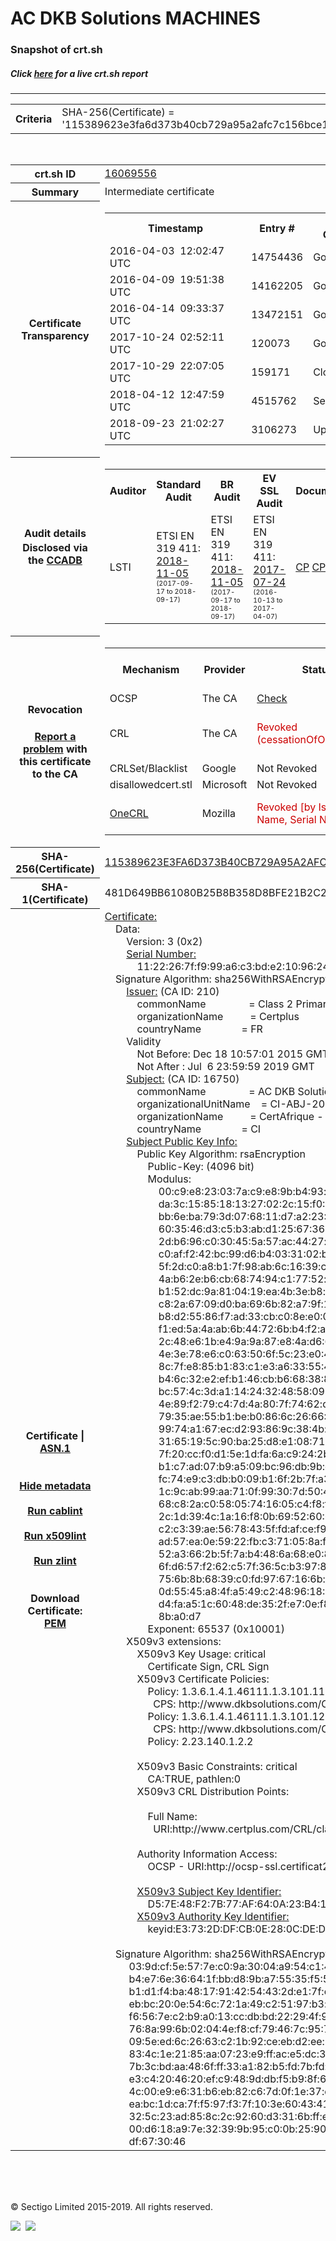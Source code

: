 # AC DKB Solutions MACHINES
### Snapshot of crt.sh
##### Click [here](https://crt.sh/?q=115389623E3FA6D373B40CB729A95A2AFC7C156BCE1AFD681829C2BA3DC4C62E) for a live crt.sh report

---
<!DOCTYPE HTML PUBLIC "-//W3C//DTD HTML 4.0 Transitional//EN">
<HTML>

<BODY>

<TABLE>
  <TR>
    <TH class="outer">Criteria</TH>
    <TD class="outer">SHA-256(Certificate) = '115389623e3fa6d373b40cb729a95a2afc7c156bce1afd681829c2ba3dc4c62e'</TD>
  </TR>
</TABLE>
<BR>
<TABLE>
  <TR>
    <TH class="outer">crt.sh ID</TH>
    <TD class="outer"><A href="?id=16069556">16069556</A></TD>
  </TR>
  <TR>
    <TH class="outer">Summary</TH>
    <TD class="outer">Intermediate certificate</TD>
  </TR>
  <TR>
    <TH class="outer">Certificate<BR>Transparency</TH>
    <TD class="outer">
<TABLE class="options" style="margin-left:0px">
  <TR>
    <TH>Timestamp</TH>
    <TH>Entry #</TH>
    <TH>Log Operator</TH>
    <TH>Log URL</TH>
  </TR>
  <TR>
    <TD>2016-04-03&nbsp; <FONT class="small">12:02:47 UTC</FONT></TD>
    <TD>14754436</TD>
    <TD>Google</TD>
    <TD>https://ct.googleapis.com/pilot</TD>
  </TR>
  <TR>
    <TD>2016-04-09&nbsp; <FONT class="small">19:51:38 UTC</FONT></TD>
    <TD>14162205</TD>
    <TD>Google</TD>
    <TD>https://ct.googleapis.com/aviator</TD>
  </TR>
  <TR>
    <TD>2016-04-14&nbsp; <FONT class="small">09:33:37 UTC</FONT></TD>
    <TD>13472151</TD>
    <TD>Google</TD>
    <TD>https://ct.googleapis.com/rocketeer</TD>
  </TR>
  <TR>
    <TD>2017-10-24&nbsp; <FONT class="small">02:52:11 UTC</FONT></TD>
    <TD>120073</TD>
    <TD>Google</TD>
    <TD>https://ct.googleapis.com/logs/argon2019</TD>
  </TR>
  <TR>
    <TD>2017-10-29&nbsp; <FONT class="small">22:07:05 UTC</FONT></TD>
    <TD>159171</TD>
    <TD>Cloudflare</TD>
    <TD>https://ct.cloudflare.com/logs/nimbus2019</TD>
  </TR>
  <TR>
    <TD>2018-04-12&nbsp; <FONT class="small">12:47:59 UTC</FONT></TD>
    <TD>4515762</TD>
    <TD>Sectigo</TD>
    <TD>https://dodo.ct.comodo.com</TD>
  </TR>
  <TR>
    <TD>2018-09-23&nbsp; <FONT class="small">21:02:27 UTC</FONT></TD>
    <TD>3106273</TD>
    <TD>Up in the Air</TD>
    <TD>https://ct.filippo.io/behindthesofa</TD>
  </TR>
</TABLE>
    </TD>
  </TR>
  <TR>
    <TH class="outer">Audit details<BR>
      <DIV class="small" style="padding-top:3px">Disclosed via the
        <A href="//ccadb-public.secure.force.com/mozilla/PublicAllIntermediateCerts" target="_blank">CCADB</A></DIV>
    </TH>
    <TD class="outer">
<TABLE class="options" style="margin-left:0px">
  <TR>
    <TH>Auditor</TH>
    <TH>Standard Audit</TH>
    <TH>BR Audit</TH>
    <TH>EV SSL Audit</TH>
    <TH>Documents</TH>
    <TH>CCADB</TH>
    <TH>Root Owner / Certificate</TH>
  </TR>
  <TR>
    <TD style="vertical-align:middle">LSTI</TD>
    <TD>ETSI EN 319 411:
      <A href="https://bug1465629.bmoattachments.org/attachment.cgi?id=9024032" target="_blank">2018-11-05</A>
      <BR><FONT style="font-size:8pt">(2017-09-17 to 2018-09-17)</FONT></TD>
    <TD>ETSI EN 319 411:
      <A href="https://bug1465629.bmoattachments.org/attachment.cgi?id=9024032" target="_blank">2018-11-05</A>
      <BR><FONT style="font-size:8pt">(2017-09-17 to 2018-09-17)</FONT></TD>
    <TD>ETSI EN 319 411:
      <A href="https://bug1297034.bmoattachments.org/attachment.cgi?id=8916590" target="_blank">2017-07-24</A>
      <BR><FONT style="font-size:8pt">(2016-10-13 to 2017-04-07)</FONT></TD>
    <TD>
      <A href="https://www.dkbsolutions.com/CP/PC_DKB_SOLUTIONS_Certificats_SSL_V1.4.pdf" target="blank">CP</A>
      <A href="https://www.dkbsolutions.com/CP/PC_DKB_SOLUTIONS_Certificats_SSL_V1.4.pdf" target="blank">CPS</A>
    </TD>
    <TD><A href="//ccadb.force.com/001o000000rEcyPAAS" target="_blank">001o000000rEcyPAAS</A></TD>
    <TD><A href="/?id=3971">DocuSign (OpenTrust/Keynectis)</A></TD>
  </TR>
</TABLE>
    </TD>
  </TR>
  <TR>
    <TH class="outer">Revocation<BR><BR>
      <DIV class="small" style="padding-top:3px"><A href="?id=16069556&opt=problemreporting">Report a problem</A> with<BR>this certificate to the CA</DIV></TH>
    <TD class="outer">
      <TABLE class="options" style="margin-left:0px">
        <TR>
          <TH>Mechanism</TH>
          <TH>Provider</TH>
          <TH>Status</TH>
          <TH>Revocation Date</TH>
          <TH>Last Observed in CRL</TH>
          <TH>Last Checked <SPAN style="color:#CC0000;vertical-align:middle;font-size:70%;font-weight:normal">(Error)</SPAN></TH>
        </TR>
        <TR>
          <TD>OCSP</TD>
          <TD>The CA</TD>
          <TD><A href="?id=16069556&opt=ocsp">Check</A></TD>
          <TD><SPAN style="color:#888888">?</SPAN></TD>
          <TD><SPAN style="color:#888888">n/a</SPAN></TD>
          <TD><SPAN style="color:#888888">?</SPAN></TD>
        </TR>
        <TR>
          <TD>CRL</TD>
          <TD>The CA</TD>
          <TD><SPAN style="color:#CC0000">Revoked (cessationOfOperation)</SPAN></TD><TD>2018-09-27&nbsp; <FONT class="small">00:00:00 UTC</FONT></TD><TD>2018-09-28&nbsp; <FONT class="small">11:10:49 UTC</FONT></TD><TD>2019-12-04&nbsp; <FONT class="small">18:25:33 UTC</FONT></TD>
        </TR>
        <TR>
          <TD>CRLSet/Blacklist</TD>
          <TD>Google</TD>
          <TD>Not Revoked</TD>
          <TD><SPAN style="color:#888888">n/a</SPAN></TD>
          <TD><SPAN style="color:#888888">n/a</SPAN></TD>
          <TD><SPAN style="color:#888888">n/a</SPAN></TD>
        </TR>
        <TR>
          <TD>disallowedcert.stl</TD>
          <TD>Microsoft</TD>
          <TD>Not Revoked</TD>
          <TD><SPAN style="color:#888888">n/a</SPAN></TD>
          <TD><SPAN style="color:#888888">n/a</SPAN></TD>
          <TD><SPAN style="color:#888888">n/a</SPAN></TD>
        </TR>
        <TR>
          <TD><A href="/mozilla-onecrl" target="_blank">OneCRL</A></TD>
          <TD>Mozilla</TD>
          <TD><SPAN style="color:#CC0000">Revoked [by Issuer Name, Serial Number]</SPAN></TD><TD>2018-12-07&nbsp; <FONT class="small">09:51:34 UTC</FONT></TD>
          <TD><SPAN style="color:#888888">n/a</SPAN></TD>
          <TD><SPAN style="color:#888888">n/a</SPAN></TD>
        </TR>
      </TABLE>
    </TD>
  </TR>
  <TR>
    <TH class="outer">SHA-256(Certificate)</TH>
    <TD class="outer"><A href="//censys.io/certificates/115389623e3fa6d373b40cb729a95a2afc7c156bce1afd681829c2ba3dc4c62e">115389623E3FA6D373B40CB729A95A2AFC7C156BCE1AFD681829C2BA3DC4C62E</A></TD>
  </TR>
  <TR>
    <TH class="outer">SHA-1(Certificate)</TH>
    <TD class="outer">481D649BB61080B25B8B358D8BFE21B2C2A452A4</TD>
  </TR>
  <TR>
    <TH class="outer">Certificate | <A href="?asn1=16069556">ASN.1</A>
      <SPAN class="small"><BR>
      <BR><BR><A href="?id=16069556&opt=nometadata">Hide metadata</A>
      <BR><BR><A href="?id=16069556&opt=cablint">Run cablint</A>
      <BR><BR><A href="?id=16069556&opt=x509lint">Run x509lint</A>
      <BR><BR><A href="?id=16069556&opt=zlint">Run zlint</A>
      <BR><BR><BR>Download Certificate: <A href="?d=16069556">PEM</A>
      </SPAN>
    </TH>
    <TD class="text"><A href="?d=16069556">Certificate:</A><BR>&nbsp;&nbsp;&nbsp;&nbsp;Data:<BR>&nbsp;&nbsp;&nbsp;&nbsp;&nbsp;&nbsp;&nbsp;&nbsp;Version:&nbsp;3&nbsp;(0x2)<BR>&nbsp;&nbsp;&nbsp;&nbsp;&nbsp;&nbsp;&nbsp;&nbsp;<A href="?serial=1122267ff999a6c3bde210962452435033d9">Serial&nbsp;Number:</A><BR>&nbsp;&nbsp;&nbsp;&nbsp;&nbsp;&nbsp;&nbsp;&nbsp;&nbsp;&nbsp;&nbsp;&nbsp;11:22:26:7f:f9:99:a6:c3:bd:e2:10:96:24:52:43:50:33:d9<BR>&nbsp;&nbsp;&nbsp;&nbsp;Signature&nbsp;Algorithm:&nbsp;sha256WithRSAEncryption<BR>&nbsp;&nbsp;&nbsp;&nbsp;&nbsp;&nbsp;&nbsp;&nbsp;<A href="?caid=210">Issuer:</A> <SPAN class="small">(CA ID: 210)</SPAN><BR>&nbsp;&nbsp;&nbsp;&nbsp;&nbsp;&nbsp;&nbsp;&nbsp;&nbsp;&nbsp;&nbsp;&nbsp;commonName&nbsp;&nbsp;&nbsp;&nbsp;&nbsp;&nbsp;&nbsp;&nbsp;&nbsp;&nbsp;&nbsp;&nbsp;&nbsp;&nbsp;&nbsp;&nbsp;=&nbsp;Class&nbsp;2&nbsp;Primary&nbsp;CA<BR>&nbsp;&nbsp;&nbsp;&nbsp;&nbsp;&nbsp;&nbsp;&nbsp;&nbsp;&nbsp;&nbsp;&nbsp;organizationName&nbsp;&nbsp;&nbsp;&nbsp;&nbsp;&nbsp;&nbsp;&nbsp;&nbsp;&nbsp;=&nbsp;Certplus<BR>&nbsp;&nbsp;&nbsp;&nbsp;&nbsp;&nbsp;&nbsp;&nbsp;&nbsp;&nbsp;&nbsp;&nbsp;countryName&nbsp;&nbsp;&nbsp;&nbsp;&nbsp;&nbsp;&nbsp;&nbsp;&nbsp;&nbsp;&nbsp;&nbsp;&nbsp;&nbsp;&nbsp;=&nbsp;FR<BR>&nbsp;&nbsp;&nbsp;&nbsp;&nbsp;&nbsp;&nbsp;&nbsp;Validity<BR>&nbsp;&nbsp;&nbsp;&nbsp;&nbsp;&nbsp;&nbsp;&nbsp;&nbsp;&nbsp;&nbsp;&nbsp;Not&nbsp;Before:&nbsp;Dec&nbsp;18&nbsp;10:57:01&nbsp;2015&nbsp;GMT<BR>&nbsp;&nbsp;&nbsp;&nbsp;&nbsp;&nbsp;&nbsp;&nbsp;&nbsp;&nbsp;&nbsp;&nbsp;Not&nbsp;After&nbsp;:&nbsp;Jul&nbsp;&nbsp;6&nbsp;23:59:59&nbsp;2019&nbsp;GMT<BR>&nbsp;&nbsp;&nbsp;&nbsp;&nbsp;&nbsp;&nbsp;&nbsp;<A href="?caid=16750">Subject:</A> <SPAN class="small">(CA ID: 16750)</SPAN><BR>&nbsp;&nbsp;&nbsp;&nbsp;&nbsp;&nbsp;&nbsp;&nbsp;&nbsp;&nbsp;&nbsp;&nbsp;commonName&nbsp;&nbsp;&nbsp;&nbsp;&nbsp;&nbsp;&nbsp;&nbsp;&nbsp;&nbsp;&nbsp;&nbsp;&nbsp;&nbsp;&nbsp;&nbsp;=&nbsp;AC&nbsp;DKB&nbsp;Solutions&nbsp;MACHINES<BR>&nbsp;&nbsp;&nbsp;&nbsp;&nbsp;&nbsp;&nbsp;&nbsp;&nbsp;&nbsp;&nbsp;&nbsp;organizationalUnitName&nbsp;&nbsp;&nbsp;&nbsp;=&nbsp;CI-ABJ-2006-B-8567<BR>&nbsp;&nbsp;&nbsp;&nbsp;&nbsp;&nbsp;&nbsp;&nbsp;&nbsp;&nbsp;&nbsp;&nbsp;organizationName&nbsp;&nbsp;&nbsp;&nbsp;&nbsp;&nbsp;&nbsp;&nbsp;&nbsp;&nbsp;=&nbsp;CertAfrique&nbsp;-&nbsp;DKBS<BR>&nbsp;&nbsp;&nbsp;&nbsp;&nbsp;&nbsp;&nbsp;&nbsp;&nbsp;&nbsp;&nbsp;&nbsp;countryName&nbsp;&nbsp;&nbsp;&nbsp;&nbsp;&nbsp;&nbsp;&nbsp;&nbsp;&nbsp;&nbsp;&nbsp;&nbsp;&nbsp;&nbsp;=&nbsp;CI<BR>&nbsp;&nbsp;&nbsp;&nbsp;&nbsp;&nbsp;&nbsp;&nbsp;<A href="?spkisha256=928e7056053c43ea2893915f738ccf2fc20a2cd2e1c2f0a88a1cb70de036dfea">Subject&nbsp;Public&nbsp;Key&nbsp;Info:</A><BR>&nbsp;&nbsp;&nbsp;&nbsp;&nbsp;&nbsp;&nbsp;&nbsp;&nbsp;&nbsp;&nbsp;&nbsp;Public&nbsp;Key&nbsp;Algorithm:&nbsp;rsaEncryption<BR>&nbsp;&nbsp;&nbsp;&nbsp;&nbsp;&nbsp;&nbsp;&nbsp;&nbsp;&nbsp;&nbsp;&nbsp;&nbsp;&nbsp;&nbsp;&nbsp;Public-Key:&nbsp;(4096&nbsp;bit)<BR>&nbsp;&nbsp;&nbsp;&nbsp;&nbsp;&nbsp;&nbsp;&nbsp;&nbsp;&nbsp;&nbsp;&nbsp;&nbsp;&nbsp;&nbsp;&nbsp;Modulus:<BR>&nbsp;&nbsp;&nbsp;&nbsp;&nbsp;&nbsp;&nbsp;&nbsp;&nbsp;&nbsp;&nbsp;&nbsp;&nbsp;&nbsp;&nbsp;&nbsp;&nbsp;&nbsp;&nbsp;&nbsp;00:c9:e8:23:03:7a:c9:e8:9b:b4:93:b0:c1:75:2a:<BR>&nbsp;&nbsp;&nbsp;&nbsp;&nbsp;&nbsp;&nbsp;&nbsp;&nbsp;&nbsp;&nbsp;&nbsp;&nbsp;&nbsp;&nbsp;&nbsp;&nbsp;&nbsp;&nbsp;&nbsp;da:3c:15:85:18:13:27:02:2c:15:f0:5c:35:37:49:<BR>&nbsp;&nbsp;&nbsp;&nbsp;&nbsp;&nbsp;&nbsp;&nbsp;&nbsp;&nbsp;&nbsp;&nbsp;&nbsp;&nbsp;&nbsp;&nbsp;&nbsp;&nbsp;&nbsp;&nbsp;bb:6e:ba:79:3d:07:68:11:d7:a2:23:08:2e:c2:11:<BR>&nbsp;&nbsp;&nbsp;&nbsp;&nbsp;&nbsp;&nbsp;&nbsp;&nbsp;&nbsp;&nbsp;&nbsp;&nbsp;&nbsp;&nbsp;&nbsp;&nbsp;&nbsp;&nbsp;&nbsp;60:35:46:d3:c5:b3:ab:d1:25:67:36:10:ad:ad:47:<BR>&nbsp;&nbsp;&nbsp;&nbsp;&nbsp;&nbsp;&nbsp;&nbsp;&nbsp;&nbsp;&nbsp;&nbsp;&nbsp;&nbsp;&nbsp;&nbsp;&nbsp;&nbsp;&nbsp;&nbsp;2d:b6:96:c0:30:45:5a:57:ac:44:27:c2:f0:09:24:<BR>&nbsp;&nbsp;&nbsp;&nbsp;&nbsp;&nbsp;&nbsp;&nbsp;&nbsp;&nbsp;&nbsp;&nbsp;&nbsp;&nbsp;&nbsp;&nbsp;&nbsp;&nbsp;&nbsp;&nbsp;c0:af:f2:42:bc:99:d6:b4:03:31:02:b3:a2:02:b3:<BR>&nbsp;&nbsp;&nbsp;&nbsp;&nbsp;&nbsp;&nbsp;&nbsp;&nbsp;&nbsp;&nbsp;&nbsp;&nbsp;&nbsp;&nbsp;&nbsp;&nbsp;&nbsp;&nbsp;&nbsp;5f:2d:c0:a8:b1:7f:98:ab:6c:16:39:cf:60:a6:8e:<BR>&nbsp;&nbsp;&nbsp;&nbsp;&nbsp;&nbsp;&nbsp;&nbsp;&nbsp;&nbsp;&nbsp;&nbsp;&nbsp;&nbsp;&nbsp;&nbsp;&nbsp;&nbsp;&nbsp;&nbsp;4a:b6:2e:b6:cb:68:74:94:c1:77:52:cb:86:95:0a:<BR>&nbsp;&nbsp;&nbsp;&nbsp;&nbsp;&nbsp;&nbsp;&nbsp;&nbsp;&nbsp;&nbsp;&nbsp;&nbsp;&nbsp;&nbsp;&nbsp;&nbsp;&nbsp;&nbsp;&nbsp;b1:52:dc:9a:81:04:19:ea:4b:3e:b8:fe:df:f8:38:<BR>&nbsp;&nbsp;&nbsp;&nbsp;&nbsp;&nbsp;&nbsp;&nbsp;&nbsp;&nbsp;&nbsp;&nbsp;&nbsp;&nbsp;&nbsp;&nbsp;&nbsp;&nbsp;&nbsp;&nbsp;c8:2a:67:09:d0:ba:69:6b:82:a7:9f:12:cf:fa:c9:<BR>&nbsp;&nbsp;&nbsp;&nbsp;&nbsp;&nbsp;&nbsp;&nbsp;&nbsp;&nbsp;&nbsp;&nbsp;&nbsp;&nbsp;&nbsp;&nbsp;&nbsp;&nbsp;&nbsp;&nbsp;b8:d2:55:86:f7:ad:33:cb:c0:8e:e0:0b:33:6c:f0:<BR>&nbsp;&nbsp;&nbsp;&nbsp;&nbsp;&nbsp;&nbsp;&nbsp;&nbsp;&nbsp;&nbsp;&nbsp;&nbsp;&nbsp;&nbsp;&nbsp;&nbsp;&nbsp;&nbsp;&nbsp;f1:ed:5a:4a:ab:6b:44:72:6b:b4:f2:ae:10:47:11:<BR>&nbsp;&nbsp;&nbsp;&nbsp;&nbsp;&nbsp;&nbsp;&nbsp;&nbsp;&nbsp;&nbsp;&nbsp;&nbsp;&nbsp;&nbsp;&nbsp;&nbsp;&nbsp;&nbsp;&nbsp;2c:48:e6:1b:e4:9a:9a:87:e8:4a:d6:66:09:8d:f4:<BR>&nbsp;&nbsp;&nbsp;&nbsp;&nbsp;&nbsp;&nbsp;&nbsp;&nbsp;&nbsp;&nbsp;&nbsp;&nbsp;&nbsp;&nbsp;&nbsp;&nbsp;&nbsp;&nbsp;&nbsp;4e:3e:78:e6:c0:63:50:6f:5c:23:e0:4d:6a:8b:9f:<BR>&nbsp;&nbsp;&nbsp;&nbsp;&nbsp;&nbsp;&nbsp;&nbsp;&nbsp;&nbsp;&nbsp;&nbsp;&nbsp;&nbsp;&nbsp;&nbsp;&nbsp;&nbsp;&nbsp;&nbsp;8c:7f:e8:85:b1:83:c1:e3:a6:33:55:44:ab:20:62:<BR>&nbsp;&nbsp;&nbsp;&nbsp;&nbsp;&nbsp;&nbsp;&nbsp;&nbsp;&nbsp;&nbsp;&nbsp;&nbsp;&nbsp;&nbsp;&nbsp;&nbsp;&nbsp;&nbsp;&nbsp;b4:6c:32:e2:ef:b1:46:cb:b6:68:38:8d:0b:a7:12:<BR>&nbsp;&nbsp;&nbsp;&nbsp;&nbsp;&nbsp;&nbsp;&nbsp;&nbsp;&nbsp;&nbsp;&nbsp;&nbsp;&nbsp;&nbsp;&nbsp;&nbsp;&nbsp;&nbsp;&nbsp;bc:57:4c:3d:a1:14:24:32:48:58:09:d7:1d:81:31:<BR>&nbsp;&nbsp;&nbsp;&nbsp;&nbsp;&nbsp;&nbsp;&nbsp;&nbsp;&nbsp;&nbsp;&nbsp;&nbsp;&nbsp;&nbsp;&nbsp;&nbsp;&nbsp;&nbsp;&nbsp;4e:89:f2:79:c4:7d:4a:80:7f:74:62:db:43:32:9b:<BR>&nbsp;&nbsp;&nbsp;&nbsp;&nbsp;&nbsp;&nbsp;&nbsp;&nbsp;&nbsp;&nbsp;&nbsp;&nbsp;&nbsp;&nbsp;&nbsp;&nbsp;&nbsp;&nbsp;&nbsp;79:35:ae:55:b1:be:b0:86:6c:26:66:32:b4:f0:c3:<BR>&nbsp;&nbsp;&nbsp;&nbsp;&nbsp;&nbsp;&nbsp;&nbsp;&nbsp;&nbsp;&nbsp;&nbsp;&nbsp;&nbsp;&nbsp;&nbsp;&nbsp;&nbsp;&nbsp;&nbsp;99:74:a1:67:ec:d2:93:86:9c:38:4b:f6:29:61:23:<BR>&nbsp;&nbsp;&nbsp;&nbsp;&nbsp;&nbsp;&nbsp;&nbsp;&nbsp;&nbsp;&nbsp;&nbsp;&nbsp;&nbsp;&nbsp;&nbsp;&nbsp;&nbsp;&nbsp;&nbsp;31:65:19:5c:90:ba:25:d8:e1:08:71:bc:09:21:e6:<BR>&nbsp;&nbsp;&nbsp;&nbsp;&nbsp;&nbsp;&nbsp;&nbsp;&nbsp;&nbsp;&nbsp;&nbsp;&nbsp;&nbsp;&nbsp;&nbsp;&nbsp;&nbsp;&nbsp;&nbsp;7f:20:cc:f0:d1:5e:1d:fa:6a:c9:24:2b:7a:5f:bf:<BR>&nbsp;&nbsp;&nbsp;&nbsp;&nbsp;&nbsp;&nbsp;&nbsp;&nbsp;&nbsp;&nbsp;&nbsp;&nbsp;&nbsp;&nbsp;&nbsp;&nbsp;&nbsp;&nbsp;&nbsp;b1:c7:ad:07:b9:a5:09:bc:96:db:9b:c4:75:9e:eb:<BR>&nbsp;&nbsp;&nbsp;&nbsp;&nbsp;&nbsp;&nbsp;&nbsp;&nbsp;&nbsp;&nbsp;&nbsp;&nbsp;&nbsp;&nbsp;&nbsp;&nbsp;&nbsp;&nbsp;&nbsp;fc:74:e9:c3:db:b0:09:b1:6f:2b:7f:a3:d9:f3:85:<BR>&nbsp;&nbsp;&nbsp;&nbsp;&nbsp;&nbsp;&nbsp;&nbsp;&nbsp;&nbsp;&nbsp;&nbsp;&nbsp;&nbsp;&nbsp;&nbsp;&nbsp;&nbsp;&nbsp;&nbsp;1c:9c:ab:99:aa:71:0f:99:30:7d:50:40:94:23:eb:<BR>&nbsp;&nbsp;&nbsp;&nbsp;&nbsp;&nbsp;&nbsp;&nbsp;&nbsp;&nbsp;&nbsp;&nbsp;&nbsp;&nbsp;&nbsp;&nbsp;&nbsp;&nbsp;&nbsp;&nbsp;68:c8:2a:c0:58:05:74:16:05:c4:f8:f3:5e:85:1b:<BR>&nbsp;&nbsp;&nbsp;&nbsp;&nbsp;&nbsp;&nbsp;&nbsp;&nbsp;&nbsp;&nbsp;&nbsp;&nbsp;&nbsp;&nbsp;&nbsp;&nbsp;&nbsp;&nbsp;&nbsp;2c:1d:39:4c:1a:16:f8:0b:69:52:60:60:dd:d4:ad:<BR>&nbsp;&nbsp;&nbsp;&nbsp;&nbsp;&nbsp;&nbsp;&nbsp;&nbsp;&nbsp;&nbsp;&nbsp;&nbsp;&nbsp;&nbsp;&nbsp;&nbsp;&nbsp;&nbsp;&nbsp;c2:c3:39:ae:56:78:43:5f:fd:af:ce:f9:f5:d6:ca:<BR>&nbsp;&nbsp;&nbsp;&nbsp;&nbsp;&nbsp;&nbsp;&nbsp;&nbsp;&nbsp;&nbsp;&nbsp;&nbsp;&nbsp;&nbsp;&nbsp;&nbsp;&nbsp;&nbsp;&nbsp;ad:57:ea:0e:59:22:fb:c3:71:05:8a:fc:86:3e:29:<BR>&nbsp;&nbsp;&nbsp;&nbsp;&nbsp;&nbsp;&nbsp;&nbsp;&nbsp;&nbsp;&nbsp;&nbsp;&nbsp;&nbsp;&nbsp;&nbsp;&nbsp;&nbsp;&nbsp;&nbsp;52:a3:66:2b:5f:7a:b4:48:6a:68:e0:80:9f:cf:00:<BR>&nbsp;&nbsp;&nbsp;&nbsp;&nbsp;&nbsp;&nbsp;&nbsp;&nbsp;&nbsp;&nbsp;&nbsp;&nbsp;&nbsp;&nbsp;&nbsp;&nbsp;&nbsp;&nbsp;&nbsp;6f:d6:57:f2:62:c5:7f:36:5c:b3:97:87:97:0b:d5:<BR>&nbsp;&nbsp;&nbsp;&nbsp;&nbsp;&nbsp;&nbsp;&nbsp;&nbsp;&nbsp;&nbsp;&nbsp;&nbsp;&nbsp;&nbsp;&nbsp;&nbsp;&nbsp;&nbsp;&nbsp;75:6b:8b:68:39:c0:fd:97:67:16:6b:bb:77:5d:b2:<BR>&nbsp;&nbsp;&nbsp;&nbsp;&nbsp;&nbsp;&nbsp;&nbsp;&nbsp;&nbsp;&nbsp;&nbsp;&nbsp;&nbsp;&nbsp;&nbsp;&nbsp;&nbsp;&nbsp;&nbsp;0d:55:45:a8:4f:a5:49:c2:48:96:18:4b:31:b8:1e:<BR>&nbsp;&nbsp;&nbsp;&nbsp;&nbsp;&nbsp;&nbsp;&nbsp;&nbsp;&nbsp;&nbsp;&nbsp;&nbsp;&nbsp;&nbsp;&nbsp;&nbsp;&nbsp;&nbsp;&nbsp;d4:fa:a5:1c:60:48:de:35:2f:e7:0e:f8:0e:f2:76:<BR>&nbsp;&nbsp;&nbsp;&nbsp;&nbsp;&nbsp;&nbsp;&nbsp;&nbsp;&nbsp;&nbsp;&nbsp;&nbsp;&nbsp;&nbsp;&nbsp;&nbsp;&nbsp;&nbsp;&nbsp;8b:a0:d7<BR>&nbsp;&nbsp;&nbsp;&nbsp;&nbsp;&nbsp;&nbsp;&nbsp;&nbsp;&nbsp;&nbsp;&nbsp;&nbsp;&nbsp;&nbsp;&nbsp;Exponent:&nbsp;65537&nbsp;(0x10001)<BR>&nbsp;&nbsp;&nbsp;&nbsp;&nbsp;&nbsp;&nbsp;&nbsp;X509v3&nbsp;extensions:<BR>&nbsp;&nbsp;&nbsp;&nbsp;&nbsp;&nbsp;&nbsp;&nbsp;&nbsp;&nbsp;&nbsp;&nbsp;X509v3&nbsp;Key&nbsp;Usage:&nbsp;critical<BR>&nbsp;&nbsp;&nbsp;&nbsp;&nbsp;&nbsp;&nbsp;&nbsp;&nbsp;&nbsp;&nbsp;&nbsp;&nbsp;&nbsp;&nbsp;&nbsp;Certificate&nbsp;Sign,&nbsp;CRL&nbsp;Sign<BR>&nbsp;&nbsp;&nbsp;&nbsp;&nbsp;&nbsp;&nbsp;&nbsp;&nbsp;&nbsp;&nbsp;&nbsp;X509v3&nbsp;Certificate&nbsp;Policies:&nbsp;<BR>&nbsp;&nbsp;&nbsp;&nbsp;&nbsp;&nbsp;&nbsp;&nbsp;&nbsp;&nbsp;&nbsp;&nbsp;&nbsp;&nbsp;&nbsp;&nbsp;Policy:&nbsp;1.3.6.1.4.1.46111.1.3.101.11<BR>&nbsp;&nbsp;&nbsp;&nbsp;&nbsp;&nbsp;&nbsp;&nbsp;&nbsp;&nbsp;&nbsp;&nbsp;&nbsp;&nbsp;&nbsp;&nbsp;&nbsp;&nbsp;CPS:&nbsp;http://www.dkbsolutions.com/CP<BR>&nbsp;&nbsp;&nbsp;&nbsp;&nbsp;&nbsp;&nbsp;&nbsp;&nbsp;&nbsp;&nbsp;&nbsp;&nbsp;&nbsp;&nbsp;&nbsp;Policy:&nbsp;1.3.6.1.4.1.46111.1.3.101.12<BR>&nbsp;&nbsp;&nbsp;&nbsp;&nbsp;&nbsp;&nbsp;&nbsp;&nbsp;&nbsp;&nbsp;&nbsp;&nbsp;&nbsp;&nbsp;&nbsp;&nbsp;&nbsp;CPS:&nbsp;http://www.dkbsolutions.com/CP<BR>&nbsp;&nbsp;&nbsp;&nbsp;&nbsp;&nbsp;&nbsp;&nbsp;&nbsp;&nbsp;&nbsp;&nbsp;&nbsp;&nbsp;&nbsp;&nbsp;Policy:&nbsp;2.23.140.1.2.2<BR><BR>&nbsp;&nbsp;&nbsp;&nbsp;&nbsp;&nbsp;&nbsp;&nbsp;&nbsp;&nbsp;&nbsp;&nbsp;X509v3&nbsp;Basic&nbsp;Constraints:&nbsp;critical<BR>&nbsp;&nbsp;&nbsp;&nbsp;&nbsp;&nbsp;&nbsp;&nbsp;&nbsp;&nbsp;&nbsp;&nbsp;&nbsp;&nbsp;&nbsp;&nbsp;CA:TRUE,&nbsp;pathlen:0<BR>&nbsp;&nbsp;&nbsp;&nbsp;&nbsp;&nbsp;&nbsp;&nbsp;&nbsp;&nbsp;&nbsp;&nbsp;X509v3&nbsp;CRL&nbsp;Distribution&nbsp;Points:&nbsp;<BR><BR>&nbsp;&nbsp;&nbsp;&nbsp;&nbsp;&nbsp;&nbsp;&nbsp;&nbsp;&nbsp;&nbsp;&nbsp;&nbsp;&nbsp;&nbsp;&nbsp;Full&nbsp;Name:<BR>&nbsp;&nbsp;&nbsp;&nbsp;&nbsp;&nbsp;&nbsp;&nbsp;&nbsp;&nbsp;&nbsp;&nbsp;&nbsp;&nbsp;&nbsp;&nbsp;&nbsp;&nbsp;URI:http://www.certplus.com/CRL/class2.crl<BR><BR>&nbsp;&nbsp;&nbsp;&nbsp;&nbsp;&nbsp;&nbsp;&nbsp;&nbsp;&nbsp;&nbsp;&nbsp;Authority&nbsp;Information&nbsp;Access:&nbsp;<BR>&nbsp;&nbsp;&nbsp;&nbsp;&nbsp;&nbsp;&nbsp;&nbsp;&nbsp;&nbsp;&nbsp;&nbsp;&nbsp;&nbsp;&nbsp;&nbsp;OCSP&nbsp;-&nbsp;URI:http://ocsp-ssl.certificat2.com/class2primaryca<BR><BR>&nbsp;&nbsp;&nbsp;&nbsp;&nbsp;&nbsp;&nbsp;&nbsp;&nbsp;&nbsp;&nbsp;&nbsp;<A href="?ski=d57e48f27b77af640a23b417e1cfe49a15ec1a6f">X509v3&nbsp;Subject&nbsp;Key&nbsp;Identifier:</A><BR>&nbsp;&nbsp;&nbsp;&nbsp;&nbsp;&nbsp;&nbsp;&nbsp;&nbsp;&nbsp;&nbsp;&nbsp;&nbsp;&nbsp;&nbsp;&nbsp;D5:7E:48:F2:7B:77:AF:64:0A:23:B4:17:E1:CF:E4:9A:15:EC:1A:6F<BR>&nbsp;&nbsp;&nbsp;&nbsp;&nbsp;&nbsp;&nbsp;&nbsp;&nbsp;&nbsp;&nbsp;&nbsp;<A href="?ski=e3732ddfcb0e280cdeddb3a4ca79b88ebbe83089">X509v3&nbsp;Authority&nbsp;Key&nbsp;Identifier:</A><BR>&nbsp;&nbsp;&nbsp;&nbsp;&nbsp;&nbsp;&nbsp;&nbsp;&nbsp;&nbsp;&nbsp;&nbsp;&nbsp;&nbsp;&nbsp;&nbsp;keyid:E3:73:2D:DF:CB:0E:28:0C:DE:DD:B3:A4:CA:79:B8:8E:BB:E8:30:89<BR><BR>&nbsp;&nbsp;&nbsp;&nbsp;Signature&nbsp;Algorithm:&nbsp;sha256WithRSAEncryption<BR>&nbsp;&nbsp;&nbsp;&nbsp;&nbsp;&nbsp;&nbsp;&nbsp;&nbsp;03:9d:cf:5e:57:7e:c0:9a:30:04:a9:54:c1:43:e8:9f:86:bc:<BR>&nbsp;&nbsp;&nbsp;&nbsp;&nbsp;&nbsp;&nbsp;&nbsp;&nbsp;b4:e7:6e:36:64:1f:bb:d8:9b:a7:55:35:f5:57:9b:33:f8:fa:<BR>&nbsp;&nbsp;&nbsp;&nbsp;&nbsp;&nbsp;&nbsp;&nbsp;&nbsp;b1:d1:f4:ba:48:17:91:42:54:43:2d:e1:7f:c0:28:d9:e2:34:<BR>&nbsp;&nbsp;&nbsp;&nbsp;&nbsp;&nbsp;&nbsp;&nbsp;&nbsp;eb:bc:20:0e:54:6c:72:1a:49:c2:51:97:b3:a4:35:0d:3e:44:<BR>&nbsp;&nbsp;&nbsp;&nbsp;&nbsp;&nbsp;&nbsp;&nbsp;&nbsp;f6:56:7e:c2:b9:a0:13:cc:db:bd:22:29:4f:9d:2a:e7:91:b6:<BR>&nbsp;&nbsp;&nbsp;&nbsp;&nbsp;&nbsp;&nbsp;&nbsp;&nbsp;76:8a:99:6b:02:04:4e:f8:cf:79:46:7c:95:75:af:01:56:2d:<BR>&nbsp;&nbsp;&nbsp;&nbsp;&nbsp;&nbsp;&nbsp;&nbsp;&nbsp;09:5e:ed:6c:26:63:c2:1b:92:ce:eb:d2:ee:32:4e:bf:4c:e8:<BR>&nbsp;&nbsp;&nbsp;&nbsp;&nbsp;&nbsp;&nbsp;&nbsp;&nbsp;83:4c:1e:21:85:aa:07:23:e9:ff:ac:e5:dc:3d:a8:75:91:69:<BR>&nbsp;&nbsp;&nbsp;&nbsp;&nbsp;&nbsp;&nbsp;&nbsp;&nbsp;7b:3c:bd:aa:48:6f:ff:33:a1:82:b5:fd:7b:fd:26:92:0c:da:<BR>&nbsp;&nbsp;&nbsp;&nbsp;&nbsp;&nbsp;&nbsp;&nbsp;&nbsp;e3:c4:20:46:20:ef:c9:48:9d:db:f5:b9:8f:61:a1:cb:2a:2a:<BR>&nbsp;&nbsp;&nbsp;&nbsp;&nbsp;&nbsp;&nbsp;&nbsp;&nbsp;4c:00:e9:e6:31:b6:eb:82:c6:7d:0f:1e:37:dc:23:bf:ce:03:<BR>&nbsp;&nbsp;&nbsp;&nbsp;&nbsp;&nbsp;&nbsp;&nbsp;&nbsp;ea:bc:1d:ca:7f:f5:97:f3:7f:10:3e:60:43:41:10:70:28:21:<BR>&nbsp;&nbsp;&nbsp;&nbsp;&nbsp;&nbsp;&nbsp;&nbsp;&nbsp;32:5c:23:ad:85:8c:2c:92:60:d3:31:6b:ff:e4:57:61:e8:7c:<BR>&nbsp;&nbsp;&nbsp;&nbsp;&nbsp;&nbsp;&nbsp;&nbsp;&nbsp;00:d6:18:a9:7e:32:39:9b:95:c0:0b:25:90:50:2f:d6:81:5b:<BR>&nbsp;&nbsp;&nbsp;&nbsp;&nbsp;&nbsp;&nbsp;&nbsp;&nbsp;df:67:30:46<BR>    </TD>
  </TR>
</TABLE>

  <BR><BR><BR>

  <P class="copyright">&copy; Sectigo Limited 2015-2019. All rights reserved.</P>
  <DIV>
    <A href="https://sectigo.com/"><IMG src="/sectigo_s.png"></A>
    &nbsp;<A href="https://github.com/crtsh"><IMG src="/GitHub-Mark-32px.png"></A>
  </DIV>
</BODY>
</HTML>
